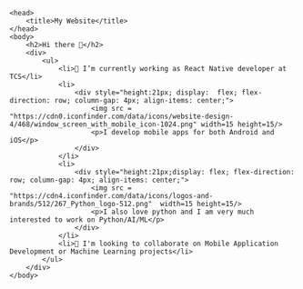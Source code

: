 
    <head>
        <title>My Website</title>
    </head>
    <body>
        <h2>Hi there 👋</h2>
        <div>
            <ul>
                <li>🔭 I’m currently working as React Native developer at TCS</li>
                <li>
                    <div style="height:21px; display:  flex; flex-direction: row; column-gap: 4px; align-items: center;">
                        <img src = "https://cdn0.iconfinder.com/data/icons/website-design-4/468/window_screen_with_mobile_icon-1024.png" width=15 height=15/>
                        <p>I develop mobile apps for both Android and iOS</p>
                    </div>
                </li>
                <li>
                    <div style="height:21px;display: flex; flex-direction: row; column-gap: 4px; align-items: center;">
                        <img src = "https://cdn4.iconfinder.com/data/icons/logos-and-brands/512/267_Python_logo-512.png"  width=15 height=15/> 
                        <p>I also love python and I am very much interested to work on Python/AI/ML</p>
                    </div>
                </li>
                <li>👯 I'm looking to collaborate on Mobile Application Development or Machine Learning projects</li>
            </ul>
        </div>
    </body>
